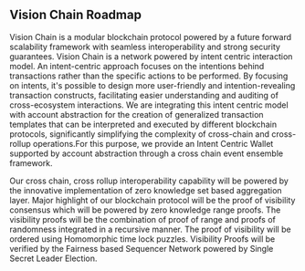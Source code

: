 ## Vision Chain Roadmap

Vision Chain is a modular blockchain protocol powered by a future forward scalability framework with seamless interoperability and strong security guarantees. Vision Chain is a network powered by intent centric interaction model. An intent-centric approach focuses on the intentions behind transactions rather than the specific actions to be performed. By focusing on intents, it's possible to design more user-friendly and intention-revealing transaction constructs, facilitating easier understanding and auditing of cross-ecosystem interactions. We are integrating this intent centric model with account abstraction for the creation of generalized transaction templates that can be interpreted and executed by different blockchain protocols, significantly simplifying the complexity of cross-chain and cross-rollup operations.For this purpose, we provide an Intent Centric Wallet supported by account abstraction through a cross chain event ensemble framework. 

Our cross chain, cross rollup interoperability capability will be powered by the innovative implementation of zero knowledge set based aggregation layer. Major highlight of our blockchain protocol will be the proof of visibility consensus which will be powered by zero knowledge range proofs. The visibility proofs will be the combination of proof of range and proofs of randomness integrated in a recursive manner. The proof of visibility will  be ordered using Homomorphic time lock puzzles. Visibility Proofs will be verified by the Fairness based Sequencer Network powered by Single Secret Leader Election. 

<!--

**Here are some ideas to get you started:**

🙋‍♀️ A short introduction - what is your organization all about?
🌈 Contribution guidelines - how can the community get involved?
👩‍💻 Useful resources - where can the community find your docs? Is there anything else the community should know?
🍿 Fun facts - what does your team eat for breakfast?
🧙 Remember, you can do mighty things with the power of [Markdown](https://docs.github.com/github/writing-on-github/getting-started-with-writing-and-formatting-on-github/basic-writing-and-formatting-syntax)
-->
